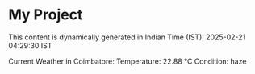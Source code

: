 # My Project

This content is dynamically generated in Indian Time (IST): 2025-02-21 04:29:30 IST


Current Weather in Coimbatore:
Temperature: 22.88 °C
Condition: haze

